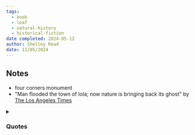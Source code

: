 ```yaml
---
tags:
  - book
  - leaf
  - natural-history
  - historical-fiction
date completed: 2024-05-12
author: Shelley Read
date: 11/05/2024
---
```

## Notes

- four corners monument 
- "Man flooded the town of Iola; now nature is bringing back its ghost" by [The Los Angeles Times](https://www.latimes.com/nation/la-na-blue-mountain-reservoir-20190109-story.html)


<details>
<summary><h3>Quotes</h3></summary>
<p>
pg 7: I knew the town of Iola when it woke each morning to fragrant breakfasts and bustling farms and ranches, how the sunrise illuminated the east side of Main then inched uptown, across the train tracks and schoolyard, to ignite the tiny church's one round red and blue stained glass window... I knew all the shortcuts and townsfolk and the oldest gnarled tree consistently producing the sweetest peaches in my family's orchard. And I knew, perhaps more than most, the sadness of this place. 
<p>
pg 8: The landscapes of our youths create us, and we carry them within us, storied by all the gave and stole, in who we become. 
<p>
pg 10: But I've come to understand how the exceptional lurks beneath the ordinary, like the deep and mysterious world beneath the surface of the sea.  
<p>
pg 30: She, like I, like women throughout the ages, knew the value of employing silence as a guard dog to her truth. By showing on the surface only a small fraction of her interior, a woman gave men less to plunder.  
<p>
pg 92: I drifted in and out of sleep, my strange torpor beleaguered by anxiety about laziness and choices and the unfamiliar noises surrounding the hut. 
<p>
pg 95: There was beauty to the chaos. Every piece or life here had it's role in the eternal business of living. I felt small and unnecessary but not entirely unwelcome.
<p>
pg 166: I'm sure the boy was remembered as a hero and the daughter as a rogue, but the same wild boldness to walk out this front door had driven them both to elsewhere. 
<p>
pg 168: I wanted to tell him I was ready for him now. I wanted to tell him I knew the pain of displacement and how sorry- how deeply, profoundly, unutterably sorry - I was that I had given him away, that I hadn't known any other way to save him. 
<p>
pg 174: "I am not saying it's the same. I'm just saying the government can do anything it damm well pleases, and people suffer," she said. "And we don't learn one scrap from history."
<p>
pg 176: As the deputy stepped back and waved me across the bridge, I wondered at the limits of progress and if we'd every know when we hit them. 
<p> 
pg 194: Eventually, I gave up the notebooks and novels I pointlessly carried in the diaper bag and stopped longing for the life I might have had. Instead, I surrendered to motherhood. The choice was motherhood or madness. 
<p>
pg 223: Strength, I had learned, was like this littered forest floor, built of small triumphs and infinite blunders, sunny hours followed by sudden storms that tore it all down. We are one and all alike if for no other reason than the excruciating and beautiful way we grow piece by unpredictable piece, falling, pushing from the debris, rising again, and hoping for the best. 

</details>